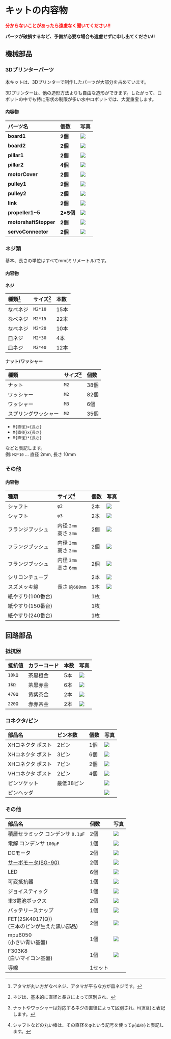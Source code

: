 # キットの内容物
<span style="color: red; ">**分からないことがあったら遠慮なく聞いてください!!**</span>


**パーツが破損するなど、予備が必要な場合も遠慮せずに申し出てください!!**

## 機械部品
### 3Dプリンターパーツ
本キットは、3Dプリンターで制作したパーツが大部分を占めています。

3Dプリンターは、他の造形方法よりも自由な造形ができます。したがって、ロボットの中でも特に形状の制限が多い水中ロボットでは、大変重宝します。

#### 内容物
| パーツ名 | 個数 | 写真 |
| :--| :-- |:-- |
| **board1** | **2個** | <img src="./assets/part_3d_board1.jpeg" style="max-width: 300px;"> |
| **board2** | **2個** | <img src="./assets/part_3d_board2.jpeg" style="max-width: 300px;"> |
| **pillar1** | **2個** | <img src="./assets/part_3d_pillar1.jpeg" style="max-width: 300px;"> |
| **pillar2** | **4個** | <img src="./assets/part_3d_pillar2.jpeg" style="max-width: 300px;"> |
| **motorCover** | **2個** | <img src="./assets/part_3d_motorCover.jpeg" style="max-width: 300px;"> |
| **pulley1** | **2個** | <img src="./assets/part_3d_pulley1.jpeg" style="max-width: 300px;"> |
| **pulley2** | **2個** | <img src="./assets/part_3d_pulley2.jpeg" style="max-width: 300px;"> |
| **link** | **2個** | <img src="./assets/part_3d_link.jpeg" style="max-width: 300px;"> |
| **propeller1~5** | **2×5個** | <img src="./assets/part_3d_propeller1-5.jpeg" style="max-width: 300px;"> |
| **motorshaftStopper** | **2個** | <img src="./assets/part_3d_motorshaftStopper.jpeg" style="max-width: 300px;"> |
| **servoConnector** | **2個** | <img src="./assets/part_3d_servoConnector.jpeg" style="max-width: 300px;"> |

### ネジ類
基本、長さの単位はすべてmm(ミリメートル)です。

#### 内容物
**ネジ**

| 種類[^bolt_type] | サイズ[^bolt_size] | 本数 |
| :-- | :-- | :-- |
| なべネジ | `M2*10` | 15本 |
| なべネジ | `M2*15` | 22本 |
| なべネジ | `M2*20` | 10本 |
| 皿ネジ | `M2*30` | 4本 |
| 皿ネジ | `M2*40` | 12本 |

**ナット/ワッシャー**

| 種類 | サイズ[^nut_washer_size] | 個数 |
| :-- | :-- | :-- |
| ナット | `M2` | 38個 |
| ワッシャー | `M2` | 82個 |
| ワッシャー | `M3` | 6個 |
| スプリングワッシャー | `M2` | 35個 |

[^bolt_type]: アタマが丸い方がなべネジ、アタマが平らな方が皿ネジです。

[^bolt_size]: ネジは、基本的に直径と長さによって区別され、
- `M{直径}×{長さ}`
- `M{直径}x{長さ}`
- `M{直径}*{長さ}`

などと表記します。 <br>
例: `M2*10` ... 直径 2mm, 長さ 10mm

[^nut_washer_size]: ナットやワッシャーは対応するネジの直径によって区別され、`M{直径}`と表記します。

### その他
#### 内容物
| 種類 | サイズ[^shaft_size] | 個数 | 写真 |
| :-- | :-- | :-- | :-- |
| シャフト | `φ2` | 2本 | <img src="./assets/part_shaft_phi2.jpg" style="max-width: 300px;"> |
| シャフト | `φ3` | 2本 | <img src="./assets/part_shaft_phi3.jpg" style="max-width: 300px;"> |
| フランジブッシュ | 内径 `2mm` <br> 高さ `2mm` | 2個 | <img src="./assets/part_fbush_d2b2.jpg" style="max-width: 300px;"> |
| フランジブッシュ | 内径 `3mm` <br> 高さ `2mm` | 2個 | <img src="./assets/part_fbush_d3b2.jpg" style="max-width: 300px;"> |
| フランジブッシュ | 内径 `3mm` <br> 高さ `6mm` | 2個 | <img src="./assets/part_fbush_d3b6.jpg" style="max-width: 300px;"> |
| シリコンチューブ || 2本 | <img src="./assets/part_silicontube.jpg" style="max-width: 300px;"> |
| スズメッキ線 | 長さ `約600mm` | 1本 | <img src="./assets/part_tinnedwire.jpg" style="max-width: 300px;"> |
| 紙やすり(100番台) || 1枚 ||
| 紙やすり(150番台) || 1枚 ||
| 紙やすり(240番台) || 1枚 ||

[^shaft_size]: シャフトなどの丸い棒は、その直径をφという記号を使って`φ{直径}`と表記します。

## 回路部品
### 抵抗器
| 抵抗値 | カラーコード | 本数 | 写真 |
| :-- | :-- | :-- | :-- |
| `10kΩ` | 茶黒橙金 | 5本 | <img src="./assets/part_r10k.jpg" style="max-width: 300px;"> |
| `1kΩ` | 茶黒赤金 | 6本 | <img src="./assets/part_r1k.jpg" style="max-width: 300px;"> |
| `470Ω` | ⻩紫茶金 | 2本 | <img src="./assets/part_r470.jpg" style="max-width: 300px;"> |
| `220Ω` | 赤赤茶金 | 2本 | <img src="./assets/part_r220.jpg" style="max-width: 300px;"> |

### コネクタ/ピン
| 部品名 | ピン本数 | 個数 | 写真 |
| :-- | :-- | :-- | :-- |
| XHコネクタ ポスト | 2ピン | 1個 | <img src="./assets/part_xhpost_2.jpg" style="max-width: 300px;"> |
| XHコネクタ ポスト | 3ピン | 6個 | <img src="./assets/part_xhpost_3.jpg" style="max-width: 300px;"> |
| XHコネクタ ポスト | 7ピン | 2個 | <img src="./assets/part_xhpost_7.jpg" style="max-width: 300px;"> |
| VHコネクタ ポスト | 2ピン | 4個 | <img src="./assets/part_vhpost_2.jpg" style="max-width: 300px;"> |
| ピンソケット | 最低38ピン || <img src="./assets/part_pinsocket.jpg" style="max-width: 300px;"> |
| ピンヘッダ ||| <img src="./assets/part_pinheader.jpg" style="max-width: 300px;"> |

### その他
| 部品名 | 個数 | 写真 |
| :-- | :-- | :-- |
| 積層セラミック コンデンサ `0.1μF` | 2個 | <img src="./assets/part_scapacitor.jpg" style="max-width: 300px;"> |
| 電解 コンデンサ `100μF` | 1個 | <img src="./assets/part_ecapacitor.jpg" style="max-width: 300px;"> |
| DCモータ | 2個 | <img src="./assets/part_dcmotor.jpg" style="max-width: 300px;"> |
| [サーボモータ(SG-90)](https://akizukidenshi.com/catalog/g/gM-08761/) | 2個 | <img src="./assets/part_servomotor.jpg" style="max-width: 300px;"> |
| LED | 6個 | <img src="./assets/part_led.jpg" style="max-width: 300px;"> |
| 可変抵抗器 | 1個 | <img src="./assets/part_r_variable.jpg" style="max-width: 300px;"> |
| ジョイスティック | 1個 | <img src="./assets/part_joystick.jpg" style="max-width: 300px;"> |
| 単3電池ボックス | 2個 | <img src="./assets/part_batterybox.jpg" style="max-width: 300px;"> |
| バッテリースナップ | 1個 | <img src="./assets/part_batterysnap.jpg" style="max-width: 300px;"> |
| FET(2SK4017(Q)) <br> (三本のピンが生えた黒い部品) | 2個 | <img src="./assets/part_fet.jpg" style="max-width: 300px;"> |
| mpu6050 <br> (小さい青い基盤) | 1個 | <img src="./assets/part_gyacmeter.jpg" style="max-width: 300px;"> |
| F303K8 <br> (白いマイコン基盤) | 1個 | <img src="./assets/part_f303k8.jpg" style="max-width: 300px;"> |
| 導線 | 1セット |
